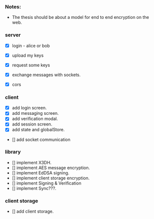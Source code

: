 ### Notes:

- The thesis should be about a model for end to end encryption on the web.

### server

- [x] login - alice or bob
- [x] upload my keys
- [x] request some keys
- [x] exchange messages with sockets.
- [x] cors


### client

- [x] add login screen.
- [x] add messaging screen.
- [x] add verification modal.
- [x] add session screen.
- [x] add state and globalStore.
- [] add socket communication


### library

- [] implement X3DH.
- [] implement AES message encryption.
- [] implement EdDSA signing.
- [] implement client storage encryption.
- [] implement Signing & Verification
- [] implement Sync???.


### client storage

- [] add client storage.
